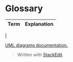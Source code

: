 ﻿# Glossary<br>

Term| Explanation
| :-- | :--
 | 

[UML diagrams documentation.](uml_diagrams.md) 


> Written with [StackEdit](https://stackedit.io/).
